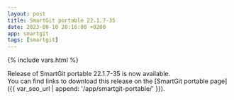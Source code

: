 ```yaml
---
layout: post
title: SmartGit portable 22.1.7-35
date: 2023-09-10 20:16:00 +0200
app: smartgit
tags: [smartgit]
---
```

{% include vars.html %}

Release of SmartGit portable 22.1.7-35 is now available.<br />
You can find links to download this release on the [SmartGit portable page]({{ var_seo_url | append: '/app/smartgit-portable/' }}).
